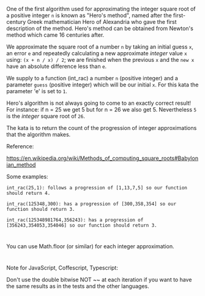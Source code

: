 One of the first algorithm used for approximating the integer square root of a positive integer `n` is known as "Hero's method", 
named after the first-century Greek mathematician Hero of Alexandria who gave the first description
of the method. Hero's method can be obtained from Newton's method which came 16 centuries after. 

We approximate the square root of a number `n` by taking an initial guess `x`, an error `e` and repeatedly calculating a new approximate *integer* value `x` using: `(x + n / x) / 2`; we are finished when the previous `x` and the `new x` have an absolute difference less than `e`.

We supply to a function (int_rac) a number `n` (positive integer) and a parameter `guess` (positive integer) which will be our initial `x`. For this kata the parameter 'e' is set to `1`.

Hero's algorithm is not always going to come to an exactly correct result! For instance: if n = 25 we get 5 but for n = 26 we also get 5. Nevertheless `5` is the *integer* square root of `26`.

The kata is to return the count of the progression of integer approximations that the algorithm makes.

Reference:

<https://en.wikipedia.org/wiki/Methods_of_computing_square_roots#Babylonian_method>

Some examples:
```
int_rac(25,1): follows a progression of [1,13,7,5] so our function should return 4.

int_rac(125348,300): has a progression of [300,358,354] so our function should return 3.

int_rac(125348981764,356243): has a progression of [356243,354053,354046] so our function should return 3.
```

#

You can use Math.floor (or similar) for each integer approximation.
 
#

Note for JavaScript, Coffescript, Typescript:

Don't use the double bitwise NOT ~~ at each iteration if you want to have the same results as in the tests and the other languages. 
